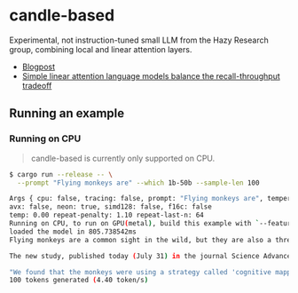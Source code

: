 # candle-based

Experimental, not instruction-tuned small LLM from the Hazy Research group, combining local and linear attention layers.

* [Blogpost](https://hazyresearch.stanford.edu/blog/2024-03-03-based)
* [Simple linear attention language models balance the recall-throughput tradeoff](https://arxiv.org/abs/2402.18668)

## Running an example


### Running on CPU

> candle-based is currently only supported on CPU.

```bash
$ cargo run --release -- \
  --prompt "Flying monkeys are" --which 1b-50b --sample-len 100

Args { cpu: false, tracing: false, prompt: "Flying monkeys are", temperature: None, top_p: None, seed: 299792458, sample_len: 100, model_id: None, revision: "refs/pr/1", config_file: None, tokenizer_file: None, weight_files: None, repeat_penalty: 1.1, repeat_last_n: 64, which: W1b50b }
avx: false, neon: true, simd128: false, f16c: false
temp: 0.00 repeat-penalty: 1.10 repeat-last-n: 64
Running on CPU, to run on GPU(metal), build this example with `--features metal`
loaded the model in 805.738542ms
Flying monkeys are a common sight in the wild, but they are also a threat to humans.

The new study, published today (July 31) in the journal Science Advances, shows that the monkeys are using their brains to solve the problem of how to get around the problem.

"We found that the monkeys were using a strategy called 'cognitive mapping' - they would use their brains to map out the route ahead," says lead author Dr. David J. Smith from the University of California
100 tokens generated (4.40 token/s)
```